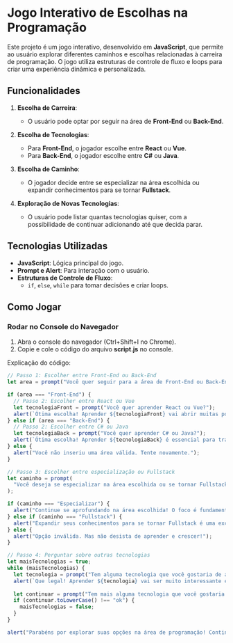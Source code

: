 # Jogo Interativo de Escolhas na Programação

Este projeto é um jogo interativo, desenvolvido em **JavaScript**, que permite ao usuário explorar diferentes caminhos e escolhas relacionadas à carreira de programação. O jogo utiliza estruturas de controle de fluxo e loops para criar uma experiência dinâmica e personalizada.

## Funcionalidades

1. **Escolha de Carreira**:
   - O usuário pode optar por seguir na área de **Front-End** ou **Back-End**.

2. **Escolha de Tecnologias**:
   - Para **Front-End**, o jogador escolhe entre **React** ou **Vue**.
   - Para **Back-End**, o jogador escolhe entre **C#** ou **Java**.

3. **Escolha de Caminho**:
   - O jogador decide entre se especializar na área escolhida ou expandir conhecimentos para se tornar **Fullstack**.

4. **Exploração de Novas Tecnologias**:
   - O usuário pode listar quantas tecnologias quiser, com a possibilidade de continuar adicionando até que decida parar.

## Tecnologias Utilizadas

- **JavaScript**: Lógica principal do jogo.
- **Prompt e Alert**: Para interação com o usuário.
- **Estruturas de Controle de Fluxo**:
  - `if`, `else`, `while` para tomar decisões e criar loops.

## Como Jogar

### Rodar no Console do Navegador

1. Abra o console do navegador (Ctrl+Shift+I no Chrome).
2. Copie e cole o código do arquivo **script.js** no console.

Explicação do código: 

   ```javascript
   // Passo 1: Escolher entre Front-End ou Back-End
   let area = prompt("Você quer seguir para a área de Front-End ou Back-End? Responda com 'Front-End' ou 'Back-End'.");

   if (area === "Front-End") {
     // Passo 2: Escolher entre React ou Vue
     let tecnologiaFront = prompt("Você quer aprender React ou Vue?");
     alert(`Ótima escolha! Aprender ${tecnologiaFront} vai abrir muitas portas na área de Front-End.`);
   } else if (area === "Back-End") {
     // Passo 2: Escolher entre C# ou Java
     let tecnologiaBack = prompt("Você quer aprender C# ou Java?");
     alert(`Ótima escolha! Aprender ${tecnologiaBack} é essencial para trabalhar na área de Back-End.`);
   } else {
     alert("Você não inseriu uma área válida. Tente novamente.");
   }

   // Passo 3: Escolher entre especialização ou Fullstack
   let caminho = prompt(
     "Você deseja se especializar na área escolhida ou se tornar Fullstack? Responda com 'Especializar' ou 'Fullstack'."
   );

   if (caminho === "Especializar") {
     alert("Continue se aprofundando na área escolhida! O foco é fundamental para o sucesso.");
   } else if (caminho === "Fullstack") {
     alert("Expandir seus conhecimentos para se tornar Fullstack é uma excelente escolha!");
   } else {
     alert("Opção inválida. Mas não desista de aprender e crescer!");
   }

   // Passo 4: Perguntar sobre outras tecnologias
   let maisTecnologias = true;
   while (maisTecnologias) {
     let tecnologia = prompt("Tem alguma tecnologia que você gostaria de aprender?");
     alert(`Que legal! Aprender ${tecnologia} vai ser muito interessante e útil para sua carreira.`);
     
     let continuar = prompt("Tem mais alguma tecnologia que você gostaria de aprender? Responda com 'ok' para continuar ou qualquer outra coisa para sair.");
     if (continuar.toLowerCase() !== "ok") {
       maisTecnologias = false;
     }
   }

   alert("Parabéns por explorar suas opções na área de programação! Continue aprendendo e evoluindo!");
